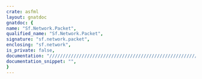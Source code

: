 ```yaml
---
crate: asfml
layout: gnatdoc
gnatdoc: {
name: "Sf.Network.Packet",
qualified_name: "Sf.Network.Packet",
signature: "sf.network.packet",
enclosing: "sf.network",
is_private: false,
documentation: "//////////////////////////////////////////////////////////\n//////////////////////////////////////////////////////////\n//////////////////////////////////////////////////////////",
documentation_snippet: "",
}
---
```

